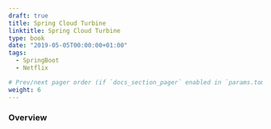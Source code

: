 ```yaml
---
draft: true
title: Spring Cloud Turbine
linktitle: Spring Cloud Turbine
type: book
date: "2019-05-05T00:00:00+01:00"
tags:
  - SpringBoot
  - Netflix

# Prev/next pager order (if `docs_section_pager` enabled in `params.toml`)
weight: 6
---
```


<!--more-->

### Overview
